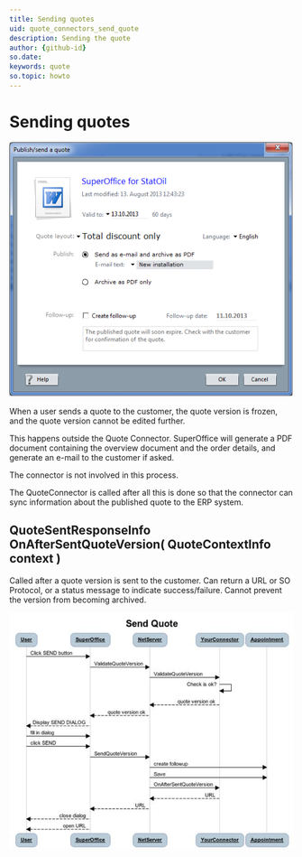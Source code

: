 ```yaml
---
title: Sending quotes
uid: quote_connectors_send_quote
description: Sending the quote
author: {github-id}
so.date:
keywords: quote
so.topic: howto
---
```


# Sending quotes

![19][img1]

When a user sends a quote to the customer, the quote version is frozen, and the quote version cannot be edited further.

This happens outside the Quote Connector. SuperOffice will generate a PDF document containing the overview document and the order details, and generate an e-mail to the customer if asked.

The connector is not involved in this process.

The QuoteConnector is called after all this is done so that the connector can sync information about the published quote to the ERP system.

## QuoteSentResponseInfo OnAfterSentQuoteVersion( QuoteContextInfo context )

Called after a quote version is sent to the customer. Can return a URL or SO Protocol, or a status message to indicate success/failure. Cannot prevent the version from becoming archived.

![20][img2]

<!-- Referenced images -->
[img1]: media/image019.png
[img2]: media/image020.jpg
